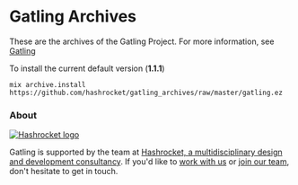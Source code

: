 # Gatling Archives

These are the archives of the Gatling Project.
For more information, see [Gatling](https://github.com/hashrocket/gatling)

To install the current default version (__1.1.1__)

```
mix archive.install https://github.com/hashrocket/gatling_archives/raw/master/gatling.ez
```

### About

[![Hashrocket logo](https://hashrocket.com/hashrocket_logo.svg)](https://hashrocket.com)

Gatling is supported by the team at [Hashrocket, a
multidisciplinary design and development consultancy](https://hashrocket.com). If you'd like to [work with
us](https://hashrocket.com/contact-us/hire-us) or [join our
team](https://hashrocket.com/contact-us/jobs), don't hesitate to get in touch.
